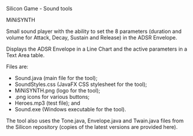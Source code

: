 Silicon Game - Sound tools

MiNiSYNTH


Small sound player with the ability to set the 8 parameters (duration and volume for Attack, Decay, Sustain and Release) in the ADSR Envelope.

Displays the ADSR Envelope in a Line Chart and the active parameters in a Text Area table.

Files are:

+ Sound.java (main file for the tool);
+ SoundStyles.css (JavaFX CSS stylesheet for the tool);
+ MiNiSYNTH.png (logo for the tool);
+ .png icons for various buttons;
+ Heroes.mp3 (test file); and
+ Sound.exe (Windows executable for the tool).

The tool also uses the Tone.java, Envelope.java and Twain.java files from the Silicon repository (copies of the latest versions are provided here).
